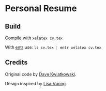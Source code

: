 # Personal Resume

## Build

Compile with `xelatex cv.tex`

With [entr](http://entrproject.org/) use: `ls cv.tex | entr xelatex cv.tex`

## Credits

Original code by [Dave Kwiatkowski](https://github.com/davekwiatkowski/resume).

Design inspired by [Lisa Vuong](https://github.com/LisaVuong/me-irl/blob/master/lisavuong_resume.pdf).
